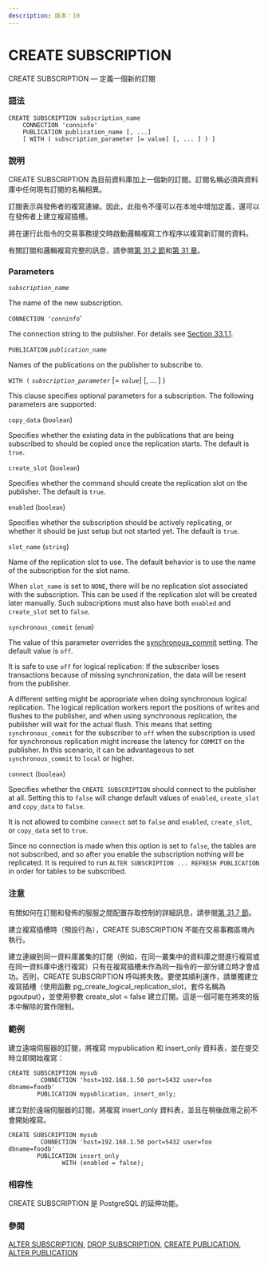 ```yaml
---
description: 版本：10
---
```


# CREATE SUBSCRIPTION

CREATE SUBSCRIPTION — 定義一個新的訂閱

### 語法

```text
CREATE SUBSCRIPTION subscription_name
    CONNECTION 'conninfo'
    PUBLICATION publication_name [, ...]
    [ WITH ( subscription_parameter [= value] [, ... ] ) ]
```

### 說明

CREATE SUBSCRIPTION 為目前資料庫加上一個新的訂閱。訂閱名稱必須與資料庫中任何現有訂閱的名稱相異。

訂閱表示與發佈者的複寫連線。因此，此指令不僅可以在本地中增加定義，還可以在發佈者上建立複寫插槽。

將在運行此指令的交易事務提交時啟動邏輯複寫工作程序以複寫新訂閱的資料。

有關訂閱和邏輯複寫完整的訊息，請參閱[第 31.2 節](../../server-administration/31.-luo-ji-fu-xie-logical-replication/31.2.-ding-yue-subscription.md)和[第 31 章](../../server-administration/31.-luo-ji-fu-xie-logical-replication/)。

### Parameters

_`subscription_name`_

The name of the new subscription.

`CONNECTION '`_`conninfo`_'

The connection string to the publisher. For details see [Section 33.1.1](https://www.postgresql.org/docs/10/static/libpq-connect.html#LIBPQ-CONNSTRING).

`PUBLICATION` _`publication_name`_

Names of the publications on the publisher to subscribe to.

`WITH (` _`subscription_parameter`_ \[= _`value`_\] \[, ... \] \)

This clause specifies optional parameters for a subscription. The following parameters are supported:

`copy_data` \(`boolean`\)

Specifies whether the existing data in the publications that are being subscribed to should be copied once the replication starts. The default is `true`.

`create_slot` \(`boolean`\)

Specifies whether the command should create the replication slot on the publisher. The default is `true`.

`enabled` \(`boolean`\)

Specifies whether the subscription should be actively replicating, or whether it should be just setup but not started yet. The default is `true`.

`slot_name` \(`string`\)

Name of the replication slot to use. The default behavior is to use the name of the subscription for the slot name.

When `slot_name` is set to `NONE`, there will be no replication slot associated with the subscription. This can be used if the replication slot will be created later manually. Such subscriptions must also have both `enabled` and `create_slot` set to `false`.

`synchronous_commit` \(`enum`\)

The value of this parameter overrides the [synchronous\_commit](https://www.postgresql.org/docs/10/static/runtime-config-wal.html#GUC-SYNCHRONOUS-COMMIT) setting. The default value is `off`.

It is safe to use `off` for logical replication: If the subscriber loses transactions because of missing synchronization, the data will be resent from the publisher.

A different setting might be appropriate when doing synchronous logical replication. The logical replication workers report the positions of writes and flushes to the publisher, and when using synchronous replication, the publisher will wait for the actual flush. This means that setting `synchronous_commit` for the subscriber to `off` when the subscription is used for synchronous replication might increase the latency for `COMMIT` on the publisher. In this scenario, it can be advantageous to set `synchronous_commit` to `local` or higher.

`connect` \(`boolean`\)

Specifies whether the `CREATE SUBSCRIPTION` should connect to the publisher at all. Setting this to `false` will change default values of `enabled`, `create_slot` and `copy_data` to `false`.

It is not allowed to combine `connect` set to `false` and `enabled`, `create_slot`, or `copy_data` set to `true`.

Since no connection is made when this option is set to `false`, the tables are not subscribed, and so after you enable the subscription nothing will be replicated. It is required to run `ALTER SUBSCRIPTION ... REFRESH PUBLICATION` in order for tables to be subscribed.

### 注意

有關如何在訂閱和發佈的服服之間配置存取控制的詳細訊息，請參閱[第 31.7 節](../../server-administration/31.-luo-ji-fu-xie-logical-replication/31.7.-an-quan-xing.md)。

建立複寫插槽時（預設行為），CREATE SUBSCRIPTION 不能在交易事務區塊內執行。

建立連線到同一資料庫叢集的訂閱（例如，在同一叢集中的資料庫之間進行複寫或在同一資料庫中進行複寫）只有在複寫插槽未作為同一指令的一部分建立時才會成功。否則，CREATE SUBSCRIPTION 呼叫將失敗。要使其順利運作，請單獨建立複寫插槽（使用函數 pg\_create\_logical\_replication\_slot，套件名稱為 pgoutput），並使用參數 create\_slot = false 建立訂閱。這是一個可能在將來的版本中解除的實作限制。

### 範例

建立遠端伺服器的訂閱，將複寫 mypublication 和 insert\_only 資料表，並在提交時立即開始複寫：

```text
CREATE SUBSCRIPTION mysub
         CONNECTION 'host=192.168.1.50 port=5432 user=foo dbname=foodb'
        PUBLICATION mypublication, insert_only;
```

建立對於遠端伺服器的訂閱，將複寫 insert\_only 資料表，並且在稍後啟用之前不會開始複寫。

```text
CREATE SUBSCRIPTION mysub
         CONNECTION 'host=192.168.1.50 port=5432 user=foo dbname=foodb'
        PUBLICATION insert_only
               WITH (enabled = false);
```

### 相容性

CREATE SUBSCRIPTION 是 PostgreSQL 的延伸功能。

### 參閱

[ALTER SUBSCRIPTION](alter-subscription.md), [DROP SUBSCRIPTION](drop-subscription.md), [CREATE PUBLICATION](create-publication.md), [ALTER PUBLICATION](alter-publication.md)

